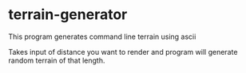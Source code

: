# terrain-generator
This program generates command line terrain using ascii

Takes input of distance you want to render and program will generate random terrain of that length.
